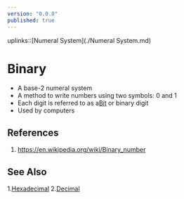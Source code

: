 ```yaml
---
version: "0.0.0"
published: true
---
```

uplinks::[Numeral System](./Numeral System.md)
# Binary
- A base-2 numeral system
- A method to write numbers using two symbols: 0 and 1
- Each digit is referred to as a[Bit](./Bit.md) or binary digit
- Used by computers

## References
1. https://en.wikipedia.org/wiki/Binary_number
## See Also
1.[Hexadecimal](./Hexadecimal.md)
2.[Decimal](./Decimal.md)